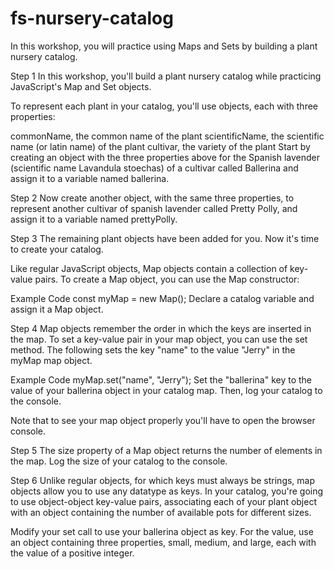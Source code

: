 # fs-nursery-catalog
In this workshop, you will practice using Maps and Sets by building a plant nursery catalog.

Step 1
In this workshop, you'll build a plant nursery catalog while practicing JavaScript's Map and Set objects.

To represent each plant in your catalog, you'll use objects, each with three properties:

commonName, the common name of the plant
scientificName, the scientific name (or latin name) of the plant
cultivar, the variety of the plant
Start by creating an object with the three properties above for the Spanish lavender (scientific name Lavandula stoechas) of a cultivar called Ballerina and assign it to a variable named ballerina.

Step 2
Now create another object, with the same three properties, to represent another cultivar of spanish lavender called Pretty Polly, and assign it to a variable named prettyPolly.

Step 3
The remaining plant objects have been added for you. Now it's time to create your catalog.

Like regular JavaScript objects, Map objects contain a collection of key-value pairs. To create a Map object, you can use the Map constructor:

Example Code
const myMap = new Map();
Declare a catalog variable and assign it a Map object.

Step 4
Map objects remember the order in which the keys are inserted in the map. To set a key-value pair in your map object, you can use the set method. The following sets the key "name" to the value "Jerry" in the myMap map object.

Example Code
myMap.set("name", "Jerry");
Set the "ballerina" key to the value of your ballerina object in your catalog map. Then, log your catalog to the console.

Note that to see your map object properly you'll have to open the browser console.

Step 5
The size property of a Map object returns the number of elements in the map. Log the size of your catalog to the console.

Step 6
Unlike regular objects, for which keys must always be strings, map objects allow you to use any datatype as keys. In your catalog, you're going to use object-object key-value pairs, associating each of your plant object with an object containing the number of available pots for different sizes.

Modify your set call to use your ballerina object as key. For the value, use an object containing three properties, small, medium, and large, each with the value of a positive integer.